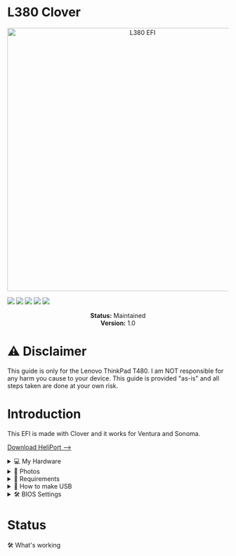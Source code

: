 # L380 Clover
<p align="center">
  <img src="https://github.com/user-attachments/assets/ed0a3865-b22c-4789-9b06-f363a8ef57e9" alt="L380 EFI" width="600"/>
</p>

<!-- Badges -->
<p>
  <img src="https://img.shields.io/badge/macOS-Big%20Sur-red" />
  <img src="https://img.shields.io/badge/macOS-Monterey-pink" />
  <img src="https://img.shields.io/badge/macOS-Ventura-orange" />
  <img src="https://img.shields.io/badge/macOS-Sonoma-green" />
  <img src="https://img.shields.io/badge/license-MIT-purple" />
</p>

<p align="center">
  <strong>Status:</strong> Maintained<br>
  <strong>Version:</strong> 1.0
</p>

# ⚠️ Disclaimer
This guide is only for the Lenovo ThinkPad T480. I am NOT responsible for any harm you cause to your device. This guide is provided "as-is" and all steps taken are done at your own risk.

# Introduction
This EFI is made with Clover and it works for Ventura and Sonoma.

[Download HeliPort -->](https://github.com/OpenIntelWireless/HeliPort/releases/download/v1.5.0/HeliPort.dmg)

<details>
  <summary>💻 My Hardware</summary>
  
| Category  | Component                   |
|-----------|-----------------------------|
| CPU       | Intel Core i5-8350U          |
| GPU       | Intel UHD Graphics 620       |
| SSD       | Intel 256GB M.2 SSD          |
| Memory    | 16GB DDR4 2400Mhz            |
| Camera    | 720p Camera                  |
| WiFi & BT | Intel 18265 Wifi (HeliPort)  |

</details>

<details>
  <summary>📸 Photos</summary>
  
  ![P7010069](https://github.com/user-attachments/assets/5e346b60-59d2-4c5d-bf8d-dd354759a186)

</details>

<details>
  <summary>🔧 Requirements</summary>

  - Lenovo ThinkPad L380  
  - 32GB Flash Drive  
  - Windows PC with Python  
  - An internet connection  
  - MiniTool Partition Wizard  
  - Balena Etcher  
  - [Sonoma](https://www.mediafire.com/file/8eq9rjvf9ef2xju/Olarila+Sonoma+14.7.5.raw/file)  
  - [Ventura](https://www.mediafire.com/file/9g0bfwjsaffo925/Olarila+Ventura+13.7.6+22H625.raw/file)

</details>

<details>
  <summary>💾 How to make USB</summary>

  1. Flash the `.raw` file (Sonoma or Ventura) to your USB drive using **Balena Etcher**.  
  2. Open **MiniTool Partition Wizard**.  
  3. Right-click the 200MB EFI partition on the USB and select **"Assign letter"**.  
  4. Download and unzip this repository.  
  5. Delete all existing files from the USB's EFI partition.  
  6. Copy the `EFI` folder from the repo into the USB’s EFI partition.

</details>

<details>
  <summary>🛠️ BIOS Settings</summary>

  Make sure the following settings are adjusted in your BIOS:

  - **Disable** Secure Boot  
  - **Disable** TPM (Trusted Platform Module)  
  - **Disable** Intel SGX (if available)  
  - **Enable** USB Boot  
  - **Enable** UEFI Boot Mode  
  - Set **SATA Controller Mode** to AHCI  
  - **Disable** Fast Boot  
  - Enable **Virtualization** (optional, for macOS performance)  

</details>

# Status
  <summary>🛠️ What's working</summary
